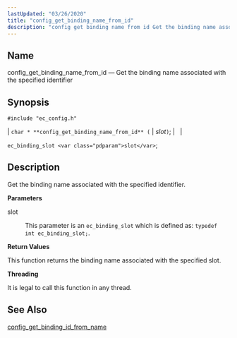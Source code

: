 ```yaml
---
lastUpdated: "03/26/2020"
title: "config_get_binding_name_from_id"
description: "config get binding name from id Get the binding name associated with the specified identifier char config get binding name from id slot ec binding slot slot Get the binding name associated with the specified identifier slot This parameter is an ec binding slot which is defined as typedef int..."
---
```


<a name="apis.config_get_binding_name_from_id"></a> 
## Name

config_get_binding_name_from_id — Get the binding name associated with the specified identifier

## Synopsis

`#include "ec_config.h"`

| `char * **config_get_binding_name_from_id** (` | <var class="pdparam">slot</var>`)`; |   |

`ec_binding_slot <var class="pdparam">slot</var>`;<a name="idp48855488"></a> 
## Description

Get the binding name associated with the specified identifier.

**<a name="idp48856736"></a> Parameters**

<dl class="variablelist">

<dt>slot</dt>

<dd>

This parameter is an `ec_binding_slot` which is defined as: `typedef int ec_binding_slot;`.

</dd>

</dl>

**<a name="idp48860400"></a> Return Values**

This function returns the binding name associated with the specified slot.

**<a name="idp48861376"></a> Threading**

It is legal to call this function in any thread.

<a name="idp48862800"></a> 
## See Also

[config_get_binding_id_from_name](/momentum/3/3-api/apis-config-get-binding-id-from-name)